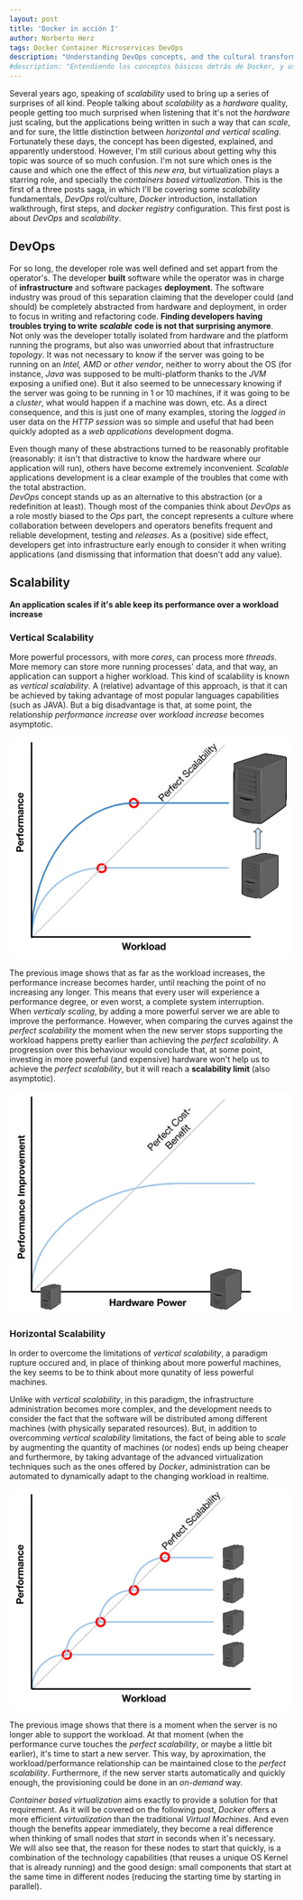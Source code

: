 ```yaml
---
layout: post
title: 'Docker in acción I'
author: Norberto Herz
tags: Docker Container Microservices DevOps
description: "Understanding DevOps concepts, and the cultural transformation driven by these"
#description: "Entendiendo los conceptos básicos detrás de Docker, y usándolos para instalar una Docker Registry"
---
```


Several years ago, speaking of *scalability* used to bring up a series of surprises of all kind. People talking about *scalability* as a *hardware* quality, people getting too much surprised when listening that it's not the *hardware* just scaling, but the applications being written in such a way that can *scale*, and for sure, the little distinction between *horizontal and vertical scaling*.  
Fortunately these days, the concept has been digested, explained, and apparently understood. However, I'm still curious about getting why this topic was source of so much confusion.
I'm not sure which ones is the cause and which one the effect of this *new era*, but virtualization plays a starring role, and specially the *containers based virtualization*.
This is the first of a three posts saga, in which I'll be covering some *scalability* fundamentals, *DevOps* rol/culture, *Docker* introduction, installation walkthrough, first steps, and *docker registry* configuration. This first post is about *DevOps* and *scalability*.
<!--MORE-->

## DevOps

For so long, the developer role was well defined and set appart from the operator's. The developer **built** software while the operator was in charge of **infrastructure** and software packages **deployment**. The software industry was proud of this separation claiming that the developer could (and should) be completely abstracted from hardware and deployment, in order to focus in writing and refactoring code. **Finding developers having troubles trying to write** ***scalable*** **code is not that surprising anymore**.  
Not only was the developer totally isolated from hardware and the platform running the programs, but also was unworried about that infrastructure *topology*. It was not necessary to know if the server was going to be running on an *Intel, AMD or other vendor*, neither to worry about the OS (for instance, *Java* was supposed to be multi-platform thanks to the *JVM* exposing a unified one). But it also seemed to be unnecessary knowing if the server was going to be running in 1 or 10 machines, if it was going to be a *cluster*, what would happen if a machine was down, etc. As a direct consequence, and this is just one of many examples, storing the *logged in* user data on the *HTTP session* was so simple and useful that had been quickly adopted as a *web applications* development dogma.  

Even though many of these abstractions turned to be reasonably profitable (reasonably: it isn't that distractive to know the hardware where our application will run), others have become extremely inconvenient. *Scalable* applications development is a clear example of the troubles that come with the total abstraction.  
*DevOps* concept stands up as an alternative to this abstraction (or a redefinition at least). Though most of the companies think about *DevOps* as a role mostly biased to the *Ops* part, the concept represents a culture where collaboration between developers and operators benefits frequent and reliable development, testing and *releases*. As a (positive) side effect, developers get into infrastructure early enough to consider it when writing applications (and dismissing that information that doesn't add any value).

## Scalability
**An application scales if it's able keep its performance over a workload increase**


### Vertical Scalability

More powerful processors, with more *cores*, can process more *threads*. More memory can store more running processes' data, and that way, an application can support a higher workload. This kind of scalability is known as *vertical scalability*. A (relative) advantage of this approach, is that it can be achieved by taking advantage of most popular languages capabilities (such as JAVA). But a big disadvantage is that, at some point, the relationship *performance increase* over  *workload increase* becomes asymptotic.

![Vertical Scalability - Performance / Workload](/img/posts/verticalScaling.png)

The previous image shows that as far as the workload increases, the performance increase becomes harder, until reaching the point of no increasing any longer. This means that every user will experience a performance degree, or even worst, a complete system interruption.  
When *verticaly scaling*, by adding a more powerful server we are able to improve the performance. However, when comparing the curves against the *perfect scalability* the moment when the new server stops supporting the workload happens pretty earlier than achieving the *perfect scalability*. A progression over this behaviour would conclude that, at some point, investing in more powerful (and expensive) hardware won't help us to achieve the *perfect scalability*, but it will reach a **scalability limit** (also asymptotic).

![Vertical Scalability - Gain / Power](/img/posts/verticalScalingSummary.png)

### Horizontal Scalability

In order to overcome the limitations of *vertical scalability*, a paradigm rupture occured and, in place of thinking about more powerful machines, the key seems to be to think about more qunatity of less powerful machines.  

Unlike with *vertical scalability*, in this paradigm, the infrastructure administration becomes more complex, and the development needs to consider the fact that the software will be distributed among different machines (with physically separated resources). But, in addition to overcomming *vertical scalability* limitations, the fact of being able to *scale* by augmenting the quantity of machines (or nodes) ends up being cheaper and furthermore, by taking advantage of the advanced virtualization techniques such as the ones offered by *Docker*, administration can be automated to dynamically adapt to the changing workload in realtime.

![Horizontal Scalability - Performance / Workload](/img/posts/horizontalScaling.png)

The previous image shows that there is a moment when the server is no longer able to support the workload. At that moment (when the performance curve touches the *perfect scalability*, or maybe a little bit earlier), it's time to start a new server. This way, by aproximation, the workload/performance relationship can be maintained close to the *perfect scalability*. Furthermore, if the new server starts automatically and quickly enough, the provisioning could be done in an *on-demand* way.  

*Container based virtualization* aims exactly to provide a solution for that requirement. As it will be covered on the following post, *Docker* offers a more efficient *virtualization* than the traditional *Virtual Machines*. And even though the benefits appear immediately, they become a real difference when thinking of small nodes that *start* in seconds when it's necessary.  
We will also see that, the reason for these nodes to start that quickly, is a combination of the technology capabilities (that reuses a unique OS Kernel that is already running) and the good design: small components that start at the same time in different nodes (reducing the starting time by starting in parallel).
